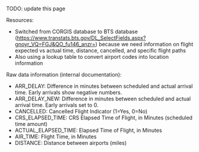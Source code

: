 TODO: update this page

Resources:
* Switched from CORGIS database to BTS database (https://www.transtats.bts.gov/DL_SelectFields.aspx?gnoyr_VQ=FGJ&QO_fu146_anzr=) because we need information on flight expected vs actual time, distance, cancelled, and specific flight paths
* Also using a lookup table to convert airport codes into location information

Raw data information (internal documentation):
* ARR_DELAY: Difference in minutes between scheduled and actual arrival time. Early arrivals show negative numbers.
* ARR_DELAY_NEW: Difference in minutes between scheduled and actual arrival time. Early arrivals set to 0.	
* CANCELLED: Cancelled Flight Indicator (1=Yes, 0=No)
* CRS_ELAPSED_TIME: CRS Elapsed Time of Flight, in Minutes (scheduled time amount)
* ACTUAL_ELAPSED_TIME: Elapsed Time of Flight, in Minutes
* AIR_TIME: Flight Time, in Minutes	
* DISTANCE: Distance between airports (miles)